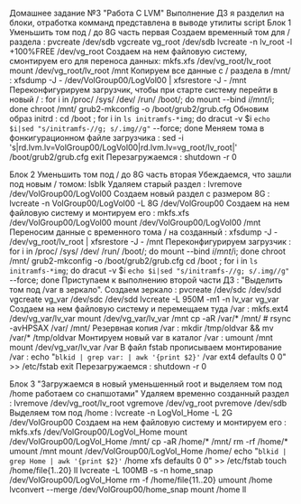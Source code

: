 Домашнее задание №3 "Работа С LVM"
Выполнение ДЗ я разделил на блоки, отработка комманд представлена в выводе утилиты script
Блок 1 Уменьшить том под / до 8G часть первая
Создаем временный том для / раздела :
pvcreate /dev/sdb
vgcreate vg_root /dev/sdb
lvcreate -n lv_root -l +100%FREE /dev/vg_root
Создаем на нем файловую систему, смонтируем его для переноса данных:
mkfs.xfs /dev/vg_root/lv_root
mount /dev/vg_root/lv_root /mnt
Копируем все данные с / раздела в /mnt/ :
xfsdump -J - /dev/VolGroup00/LogVol00 | xfsrestore -J - /mnt
Переконфигурируем загрузчик, чтобы при старте систему перейти в новый / :
for i in /proc/ /sys/ /dev/ /run/ /boot/; do mount --bind $i /mnt/$i; done
chroot /mnt/
grub2-mkconfig -o /boot/grub2/grub.cfg
Обновим образ initrd :
cd /boot ; for i in `ls initramfs-*img`; do dracut -v $i `echo $i|sed "s/initramfs-//g; s/.img//g"` --force; done
Меняем тома в фонкигурационном файле загрузчика :
sed -i 's|rd.lvm.lv=VolGroup00/LogVol00|rd.lvm.lv=vg_root/lv_root|' /boot/grub2/grub.cfg
exit
Перезагружаемся :
shutdown -r 0

Блок 2 Уменьшить том под / до 8G часть вторая
Убеждаемся, что зашли под новым / томом:
lsblk
Удаляем старый раздел :
lvremove /dev/VolGroup00/LogVol00
Создаем новый раздел с размером 8G :
lvcreate -n VolGroup00/LogVol00 -L 8G /dev/VolGroup00
Создаем на нем файловую систему и монтируем его :
mkfs.xfs /dev/VolGroup00/LogVol00
mount /dev/VolGroup00/LogVol00 /mnt
Переносим данные с временного тома / на созданный :
xfsdump -J - /dev/vg_root/lv_root | xfsrestore -J - /mnt
Переконфигурируем загрузчик :
for i in /proc/ /sys/ /dev/ /run/ /boot/; do mount --bind $i /mnt/$i; done
chroot /mnt/
grub2-mkconfig -o /boot/grub2/grub.cfg
cd /boot ; for i in `ls initramfs-*img`; do dracut -v $i `echo $i|sed "s/initramfs-//g; s/.img//g"` --force; done
Приступаем к выполнению второй части ДЗ : "Выделить том под /var в зеркало".
Создаем зеркало :
pvcreate /dev/sdc /dev/sdd
vgcreate vg_var /dev/sdc /dev/sdd
lvcreate -L 950M -m1 -n lv_var vg_var
Создаем на нем файловую систему и перемещаем туда /var :
mkfs.ext4 /dev/vg_var/lv_var
mount /dev/vg_var/lv_var /mnt
cp -aR /var/* /mnt/      # rsync -avHPSAX /var/ /mnt/
Резервная копия /var :
mkdir /tmp/oldvar && mv /var/* /tmp/oldvar
Монтируем новый var  в каталог /var :
umount /mnt
mount /dev/vg_var/lv_var /var
В файл fstab прописываем монтирование /var :
echo "`blkid | grep var: | awk '{print $2}'` /var ext4 defaults 0 0" >> /etc/fstab
exit
Перезагружаемся :
shutdown -r 0

Блок 3 "Загружаемся в новый уменьшенный root и выделяем том под /home работаем со снапшотами"
Удаляем временно созданный раздел :
lvremove /dev/vg_root/lv_root
vgremove /dev/vg_root
pvremove /dev/sdb
Выделяем том под /home :
lvcreate -n LogVol_Home -L 2G /dev/VolGroup00
Создаем на нем файловую систему и монтируем его :
mkfs.xfs /dev/VolGroup00/LogVol_Home
mount /dev/VolGroup00/LogVol_Home /mnt/
cp -aR /home/* /mnt/
rm -rf /home/*
umount /mnt
mount /dev/VolGroup00/LogVol_Home /home/
echo "`blkid | grep Home | awk '{print $2}'` /home xfs defaults 0 0" >> /etc/fstab
touch /home/file{1..20}
ll
lvcreate -L 100MB -s -n home_snap /dev/VolGroup00/LogVol_Home
rm -f /home/file{11..20}
umount /home
lvconvert --merge /dev/VolGroup00/home_snap
mount /home
ll
